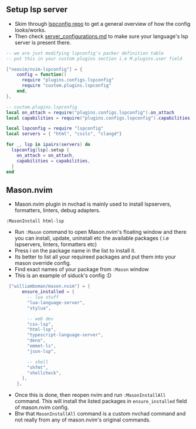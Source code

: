 ## Setup lsp server

- Skim through [lspconfig repo](https://github.com/neovim/nvim-lspconfig) to get a general overview of how the config looks/works.
- Then check [server_configurations.md](https://github.com/neovim/nvim-lspconfig/blob/master/doc/server_configurations.md) to make sure your language's lsp server is present there.

```lua
-- we are just modifying lspconfig's packer definition table
-- put this in your custom plugins section i.e M.plugins.user field 

["neovim/nvim-lspconfig"] = {
    config = function()
      require "plugins.configs.lspconfig"
      require "custom.plugins.lspconfig"
    end,
},
```

```lua
-- custom.plugins.lspconfig
local on_attach = require("plugins.configs.lspconfig").on_attach
local capabilities = require("plugins.configs.lspconfig").capabilities

local lspconfig = require "lspconfig"
local servers = { "html", "cssls", "clangd"}

for _, lsp in ipairs(servers) do
  lspconfig[lsp].setup {
    on_attach = on_attach,
    capabilities = capabilities,
  }
end
```

## Mason.nvim

- Mason.nvim plugin in nvchad is mainly used to install lspservers, formatters, linters, debug adapters. 

```
:MasonInstall html-lsp 
```

- Run `:Mason` command to open Mason.nvim's floating window and there you can install, update, uninstall etc the available packages ( i.e lspservers, linters, formatters etc)
- Press i on the package name in the list to install it.
- Its better to list all your requireed packages and put them into your mason override config.
- Find exact names of your package from `:Mason` window
- This is an example of siduck's config :D

```lua
 ["williamboman/mason.nvim"] = {
      ensure_installed = {
        -- lua stuff
        "lua-language-server",
        "stylua",

        -- web dev
        "css-lsp",
        "html-lsp",
        "typescript-language-server",
        "deno",
        "emmet-ls",
        "json-lsp",

        -- shell
        "shfmt",
        "shellcheck",
      },
    },
```

- Once this is done, then reopen nvim and run `:MasonInstallAll` command. This will install the listed packages in `ensure_installed` field of mason.nvim config.
- Btw that `MasonInstallAll` command is a custom nvchad command and not really from any of mason.nvim's original commands. 
